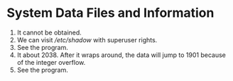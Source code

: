 # System Data Files and Information
1. It cannot be obtained.
2. We can visit */etc/shadow* with superuser rights.
3. See the program.
4. It about 2038. After it wraps around, the data will jump to 1901 because of the integer overflow.
5. See the program.


